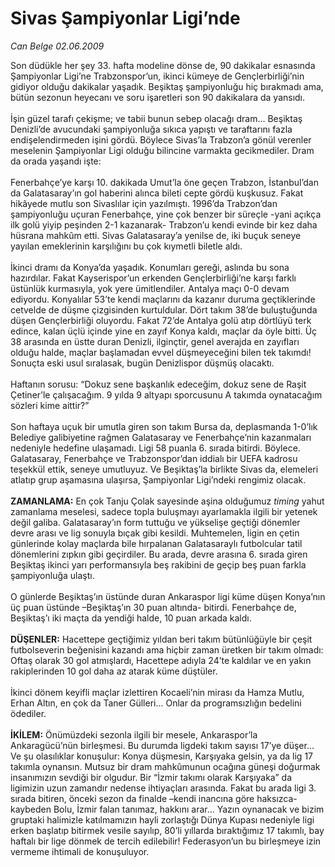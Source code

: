 # Sivas Şampiyonlar Ligi’nde

*Can Belge 02.06.2009*

<div class="taraf_structure_2col_1zq">
<div class="margen_n">



 <p>Son düdükle her şey 33. hafta modeline dönse de, 90 dakikalar esnasında Şampiyonlar Ligi’ne Trabzonspor’un, ikinci kümeye de Gençlerbirliği’nin gidiyor olduğu dakikalar yaşadık. Beşiktaş şampiyonluğu hiç bırakmadı ama, bütün sezonun heyecanı ve soru işaretleri son 90 dakikalara da yansıdı. <br/><br/>İşin güzel tarafı çekişme; ve tabii bunun sebep olacağı dram... Beşiktaş Denizli’de avucundaki şampiyonluğa sıkıca yapıştı ve taraftarını fazla endişelendirmeden işini gördü. Böylece Sivas’la Trabzon’a gönül verenler meselenin Şampiyonlar Ligi olduğu bilincine varmakta gecikmediler. Dram da orada yaşandı işte: <br/><br/>Fenerbahçe’ye karşı 10. dakikada Umut’la öne geçen Trabzon, İstanbul’dan da Galatasaray’ın gol haberini alınca bileti cepte gördü kuşkusuz. Fakat hikâyede mutlu son Sivaslılar için yazılmıştı. 1996’da Trabzon’dan şampiyonluğu uçuran Fenerbahçe, yine çok benzer bir süreçle -yani açıkça ilk golü yiyip peşinden 2-1 kazanarak- Trabzon’u kendi evinde bir kez daha hüsrana mahkûm etti. Sivas Galatasaray’a yenilse de, iki buçuk seneye yayılan emeklerinin karşılığını bu çok kıymetli biletle aldı. <br/><br/>İkinci dramı da Konya’da yaşadık. Konumları gereği, aslında bu sona hazırdılar. Fakat Kayserispor’un erkenden Gençlerbirliği’ne karşı farklı üstünlük kurmasıyla, yok yere ümitlendiler. Antalya maçı 0-0 devam ediyordu. Konyalılar 53’te kendi maçlarını da kazanır duruma geçtiklerinde cetvelde de düşme çizgisinden kurtuldular. Dört takım 38’de buluştuğunda düşen Gençlerbirliği oluyordu. Fakat 72’de Antalya golü atıp dörtlüyü terk edince, kalan üçlü içinde yine en zayıf Konya kaldı, maçlar da öyle bitti. Üç 38 arasında en üstte duran Denizli, ilginçtir, genel averajda en zayıfları olduğu halde, maçlar başlamadan evvel düşmeyeceğini bilen tek takımdı! Sonuçta eski usul sıralasak, bugün Denizlispor düşmüş olacaktı. <br/><br/>Haftanın sorusu: “Dokuz sene başkanlık edeceğim, dokuz sene de Raşit Çetiner’le çalışacağım. 9 yılda 9 altyapı sporcusunu A takımda oynatacağım sözleri kime aittir?” <br/><br/>Son haftaya uçuk bir umutla giren son takım Bursa da, deplasmanda 1-0’lık Belediye galibiyetine rağmen Galatasaray ve Fenerbahçe’nin kazanmaları nedeniyle hedefine ulaşamadı. Ligi 58 puanla 6. sırada bitirdi. Böylece. Galatasaray, Fenerbahçe ve Trabzonspor’dan iddialı bir UEFA kadrosu teşekkül ettik, seneye umutluyuz. Ve Beşiktaş’la birlikte Sivas da, elemeleri atlatıp grup aşamasına ulaşırsa, Şampiyonlar Ligi’ndeki rengimiz olacak. <b><br/><br/>ZAMANLAMA:</b> En çok Tanju Çolak sayesinde aşina olduğumuz <i>timing</i> yahut zamanlama meselesi, sadece topla buluşmayı ayarlamakla ilgili bir yetenek değil galiba. Galatasaray’ın form tuttuğu ve yükselişe geçtiği dönemler devre arası ve lig sonuyla bıçak gibi kesildi. Muhtemelen, ligin en çetin günlerinde kolay maçlarda bile hırpalanan Galatasaraylı futbolcular tatil dönemlerini zıpkın gibi geçirdiler. Bu arada, devre arasına 6. sırada giren Beşiktaş ikinci yarı performansıyla beş rakibini de geçip beş puan farkla şampiyonluğa ulaştı. <br/><br/>O günlerde Beşiktaş’ın üstünde duran Ankaraspor ligi küme düşen Konya’nın üç puan üstünde –Beşiktaş’ın 30 puan altında- bitirdi. Fenerbahçe de, Beşiktaş’ı iki maçta da yendiği halde, 10 puan arkada kaldı. <b><br/><br/>DÜŞENLER:</b> Hacettepe geçtiğimiz yıldan beri takım bütünlüğüyle bir çeşit futbolseverin beğenisini kazandı ama hiçbir zaman üretken bir takım olmadı: Oftaş olarak 30 gol atmışlardı, Hacettepe adıyla 24’te kaldılar ve en yakın rakiplerinden 10 gol daha az atarak küme düştüler. <br/><br/>İkinci dönem keyifli maçlar izlettiren Kocaeli’nin mirası da Hamza Mutlu, Erhan Altın, en çok da Taner Gülleri... Onlar da programsızlığın bedelini ödediler. <b><br/><br/>İKİLEM:</b> Önümüzdeki sezonla ilgili bir mesele, Ankaraspor’la Ankaragücü’nün birleşmesi. Bu durumda ligdeki takım sayısı 17’ye düşer... Ve şu olasılıklar konuşulur: Konya düşmesin, Karşıyaka gelsin, ya da lig 17 takımla oynansın. Mutsuz bir dram mahkûmunun ocağına güneşi doğurmak insanımızın sevdiği bir olgudur. Bir “İzmir takımı olarak Karşıyaka” da ligimizin uzun zamandır nedense ihtiyaçları arasında. Fakat bu arada ligi 3. sırada bitiren, önceki sezon da finalde –kendi inancına göre haksızca- kaybeden Bolu, İzmir falan tanımaz, hakkını arar... Yazın oynanacak ve bizim gruptaki halimizle katılmamızın hayli zorlaştığı Dünya Kupası nedeniyle ligi erken başlatıp bitirmek vesile sayılıp, 80’li yıllarda bıraktığımız 17 takımlı, bay haftalı bir lige dönmek de tercih edilebilir! Federasyon’un bu birleşmeye izin vermeme ihtimali de konuşuluyor.</p>
<br/>
<br/>
<br/>



<br/>


<div id="taraf_not">
</div>

</div>


</div>
